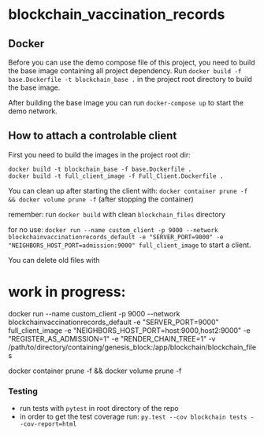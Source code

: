 # blockchain_vaccination_records

## Docker

Before you can use the demo compose file of this project, you need to build the base image containing all project dependency.
Run `docker build -f base.Dockerfile -t blockchain_base .` in the project root directory to build the base image.

After building the base image you can run `docker-compose up` to start the demo network.

## How to attach a controlable client

First you need to build the images in the project root dir:

```
docker build -t blockchain_base -f base.Dockerfile .
docker build -t full_client_image -f Full_Client.Dockerfile .
```

You can clean up after starting the client with: `docker container prune -f && docker volume prune -f` (after stopping the container)

remember: run `docker build` with clean `blockchain_files` directory

for no use: `docker run --name custom_client -p 9000 --network blockchainvaccinationrecords_default -e "SERVER_PORT=9000" -e "NEIGHBORS_HOST_PORT=admission:9000" full_client_image`
to start a client.

You can delete old files with 


# work in progress:

docker run --name custom_client -p 9000 --network blockchainvaccinationrecords_default -e "SERVER_PORT=9000" full_client_image
-e "NEIGHBORS_HOST_PORT=host:9000,host2:9000"
-e "REGISTER_AS_ADMISSION=1"
-e "RENDER_CHAIN_TREE=1"
-v /path/to/directory/containing/genesis_block:/app/blockchain/blockchain_files

 docker container prune -f && docker volume prune -f

### Testing

- run tests with `pytest` in root directory of the repo
- in order to get the test coverage run: `py.test --cov blockchain tests --cov-report=html`
